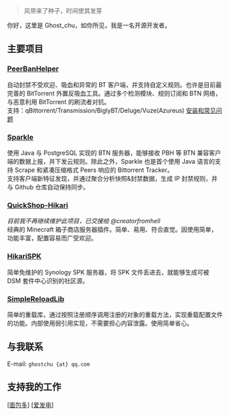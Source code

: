 > 风带来了种子，时间使其发芽

你好，这里是 Ghost_chu，如你所见，我是一名开源开发者。  

## 主要项目

### [PeerBanHelper](https://github.com/PBH-BTN/PeerBanHelper)

自动封禁不受欢迎、吸血和异常的 BT 客户端，并支持自定义规则。也许是目前最完善的 BitTorrent 外置反吸血工具。通过多个检测模块、规则订阅和 BTN 网络，与恶意利用 BitTorrent 的刷流者对抗。  
支持：qBittorrent/Transmission/BiglyBT/Deluge/Vuze(Azureus) [安装和常见问题](https://pbh-btn.github.io/pbh-docs/docs/intro)

### [Sparkle](https://github.com/PBH-BTN/Sparkle)

使用 Java 与 PostgreSQL 实现的 BTN 服务器，能够接收 PBH 等 BTN 兼容客户端的数据上报，并下发云规则。除此之外，Sparkle 也是首个使用 Java 语言的支持 Scrape 和紧凑压缩格式 Peers 响应的 Bittorrent Tracker。  
支持客户端新特征发现，并通过聚合分析快照&封禁数据，生成 IP 封禁规则，并与 Github 仓库自动保持同步。

### [QuickShop-Hikari](https://github.com/QuickShop-Community/QuickShop-Hikari)

*目前我不再继续维护此项目，已交接给 @creatorfromhell*  
经典的 Minecraft 箱子商店服务器插件。简单、易用、符合直觉。因使用简单，功能丰富，配置容易而广受欢迎。

### [HikariSPK](https://github.com/Ghost-chu/Hikari-SPK)

简单免维护的 Synology SPK 服务器，将 SPK 文件丢进去，就能够生成可被 DSM 套件中心识别的社区源。

### [SimpleReloadLib](https://github.com/Ghost-chu/SimpleReloadLib)

简单的重载库，通过按照注册顺序调用注册的对象的重载方法，实现重载配置文件的功能。内部使用弱引用实现，不需要担心内容泄露。使用简单省心。

## 与我联系

E-mail: `ghostchu {at} qq.com`  

## 支持我的工作

[[面包多]](https://mbd.pub/o/ghostchu) [[爱发电]](https://afdian.com/a/Ghost_chu)
